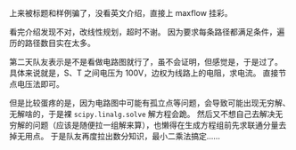 上来被标题和样例骗了，没看英文介绍，直接上 maxflow 挂彩。

看完介绍发现不对，改线性规划，超时不谢。
因为要求每条路径都满足条件，遍历的路径数目实在太多。

第二天队友表示是不是看做电路图就行了，虽不会证明，但感觉是，于是过了。
具体来说就是，S、T 之间电压为 100V，边权为线路上的电阻，求电流。
直接节点电压法即可。

但是比较蛋疼的是，因为电路图中可能有孤立点等问题，会导致可能出现无穷解、无解啥的，于是裸 `scipy.linalg.solve` 解方程会跪。
然后又不想自己去解决无穷解的问题（应该是随便拉一组解来算），也懒得在生成方程组前先求联通分量去掉无用点。
于是队友再度拉出数分知识，最小二乘法搞定……
